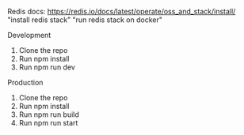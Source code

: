Redis docs: https://redis.io/docs/latest/operate/oss_and_stack/install/ 
"install redis stack"
"run redis stack on docker"

Development
1. Clone the repo
2. Run npm install
3. Run npm run dev

Production
1. Clone the repo
2. Run npm install
3. Run npm run build
4. Run npm run start